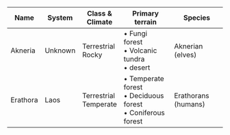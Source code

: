|Name|System|Class &<br/>Climate|Primary<br/>terrain|Species|
|---|---|---|---|---|
| Akneria | Unknown | Terrestrial<br/>Rocky | • Fungi forest<br/>• Volcanic tundra<br/>• desert | Aknerian (elves) |
| Erathora | Laos | Terrestrial<br/>Temperate | • Temperate forest<br/>• Deciduous forest<br/>• Coniferous forest | Erathorans (humans) |
